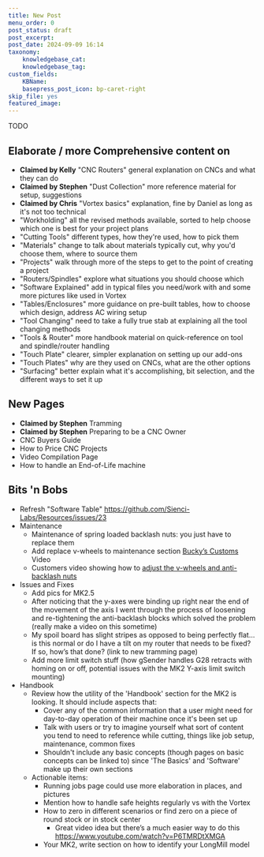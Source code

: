 ```yaml
---
title: New Post
menu_order: 0
post_status: draft
post_excerpt: 
post_date: 2024-09-09 16:14
taxonomy:
    knowledgebase_cat: 
    knowledgebase_tag:        
custom_fields:
    KBName: 
    basepress_post_icon: bp-caret-right
skip_file: yes
featured_image: 
---
```


TODO

## Elaborate / more Comprehensive content on

- **Claimed by Kelly** "CNC Routers" general explanation on CNCs and what they can do
- **Claimed by Stephen** "Dust Collection" more reference material for setup, suggestions
- **Claimed by Chris** "Vortex basics" explanation, fine by Daniel as long as it's not too technical
- "Workholding" all the revised methods available, sorted to help choose which one is best for your project plans
- "Cutting Tools" different types, how they're used, how to pick them
- "Materials" change to talk about materials typically cut, why you'd choose them, where to source them
- "Projects" walk through more of the steps to get to the point of creating a project
- "Routers/Spindles" explore what situations you should choose which
- "Software Explained" add in typical files you need/work with and some more pictures like used in Vortex
- "Tables/Enclosures" more guidance on pre-built tables, how to choose which design, address AC wiring setup
- "Tool Changing" need to take a fully true stab at explaining all the tool changing methods
- "Tools & Router" more handbook material on quick-reference on tool and spindle/router handling
- "Touch Plate" clearer, simpler explanation on setting up our add-ons
- "Touch Plates" why are they used on CNCs, what are the other options
- "Surfacing" better explain what it's accomplishing, bit selection, and the different ways to set it up

## New Pages

- **Claimed by Stephen** Tramming
- **Claimed by Stephen** Preparing to be a CNC Owner
- CNC Buyers Guide
- How to Price CNC Projects
- Video Compilation Page
- How to handle an End-of-Life machine

## Bits 'n Bobs

- Refresh "Software Table" https://github.com/Sienci-Labs/Resources/issues/23
- Maintenance
  - Maintenance of spring loaded backlash nuts: you just have to replace them
  - Add replace v-wheels to maintenance section [Bucky’s Customs](https://www.youtube.com/watch?v=EjTjpZvvniY&t=1140s) Video
  - Customers video showing how to [adjust the v-wheels and anti-backlash nuts](https://www.facebook.com/groups/mill.one/permalink/1788550111616312/)
- Issues and Fixes
  - Add pics for MK2.5
  - After noticing that the y-axes were binding up right near the end of the movement of the axis I went through the process of loosening and re-tightening the anti-backlash blocks which solved the problem (really make a video on this sometime)
  - My spoil board has slight stripes as opposed to being perfectly flat… is this normal or do I have a tilt on my router that needs to be fixed? If so, how’s that done? (link to new tramming page)
  - Add more limit switch stuff (how gSender handles G28 retracts with homing on or off, potential issues with the MK2 Y-axis limit switch mounting)
- Handbook
  - Review how the utility of the 'Handbook' section for the MK2 is looking. It should include aspects that:
    - Cover any of the common information that a user might need for day-to-day operation of their machine once it's been set up
    - Talk with users or try to imagine yourself what sort of content you tend to need to reference while cutting, things like job setup, maintenance, common fixes
    - Shouldn't include any basic concepts (though pages on basic concepts can be linked to) since 'The Basics' and 'Software' make up their own sections
  - Actionable items:
    - Running jobs page could use more elaboration in places, and pictures
    - Mention how to handle safe heights regularly vs with the Vortex
    - How to zero in different scenarios or find zero on a piece of round stock or in stock center
      - Great video idea but there’s a much easier way to do this https://www.youtube.com/watch?v=P6TMRDtXMGA
    - Your MK2, write section on how to identify your LongMill model
